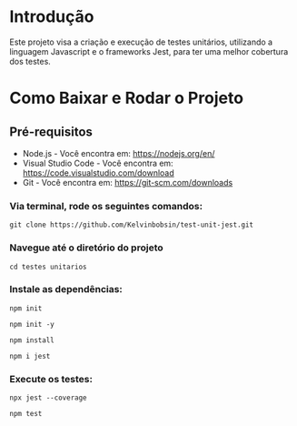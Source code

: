 # Introdução
Este projeto visa a criação e execução de testes unitários, utilizando a linguagem Javascript e o frameworks Jest, para ter uma melhor cobertura dos testes.

# Como Baixar e Rodar o Projeto

## Pré-requisitos
- Node.js - Você encontra em: https://nodejs.org/en/ 
- Visual Studio Code - Você encontra em: https://code.visualstudio.com/download 
- Git - Você encontra em: https://git-scm.com/downloads

### Via terminal, rode os seguintes comandos:
``
git clone https://github.com/Kelvinbobsin/test-unit-jest.git
``

### Navegue até o diretório do projeto
``
cd testes unitarios
``
### Instale as dependências:
``
npm init
``

``
npm init -y
``

``
npm install
``

``
npm i jest
``
### Execute os testes:
``
npx jest --coverage
``

``
npm test
``